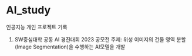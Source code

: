 # AI_study
인공지능 개인 프로젝트 기록
1. SW중심대학 공동 AI 경진대회 2023 공모전
   주제: 위성 이미지의 건물 영역 분할(Image Segmentation)을 수행하는 AI모델을 개발
